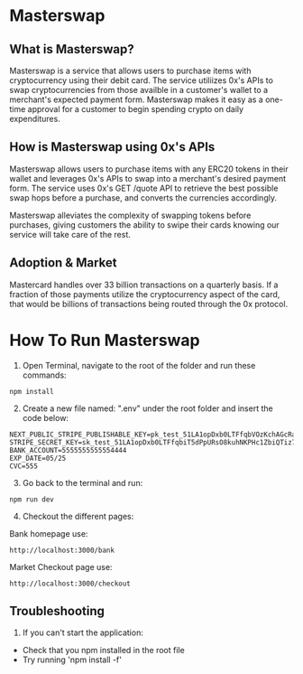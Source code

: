 # Masterswap

## What is Masterswap?

Masterswap is a service that allows users to purchase items with cryptocurrency using their debit card. The service utiliizes 0x's APIs to swap cryptocurrencies from those availble in a customer's wallet to a merchant's expected payment form. Masterswap makes it easy as a one-time approval for a customer to begin spending crypto on daily expenditures.

## How is Masterswap using 0x's APIs

Masterswap allows users to purchase items with any ERC20 tokens in their wallet and leverages 0x's APIs to swap into a merchant's desired payment form. The service uses 0x's GET /quote API to retrieve the best possible swap hops before a purchase, and converts the currencies accordingly.

Masterswap alleviates the complexity of swapping tokens before purchases, giving customers the ability to swipe their cards knowing our service will take care of the rest.

## Adoption & Market

Mastercard handles over 33 billion transactions on a quarterly basis. If a fraction of those payments utilize the cryptocurrency aspect of the card, that would be billions of transactions being routed through the 0x protocol.

# How To Run Masterswap
1. Open Terminal, navigate to the root of the folder and run these commands:
```shell
npm install
```
2. Create a new file named: ".env" under the root folder and insert the code below:
```shell
NEXT_PUBLIC_STRIPE_PUBLISHABLE_KEY=pk_test_51LA1opDxb0LTFfqbVOzKchAGcRaHMrnv50P9U81wraV00GU1DkpbWSgvAppbq2MrZFrR2EtDgA8ZOyZimnwBxp9Z00dzh9Jwb4
STRIPE_SECRET_KEY=sk_test_51LA1opDxb0LTFfqbiT5dPpURsO8kuhNKPHc1ZbiQTiz7HfHjUyLp4I3i4xvmU2IXst6GkPJT49L1ZsYFSyCBFykS00XlALfMLo
BANK_ACCOUNT=5555555555554444
EXP_DATE=05/25
CVC=555
```
3. Go back to the terminal and run:
```shell
npm run dev
```
4. Checkout the different pages:

Bank homepage use:
```shell
http://localhost:3000/bank
```

Market Checkout page use:
```shell
http://localhost:3000/checkout
```

## Troubleshooting
1. If you can't start the application:
- Check that you npm installed in the root file
- Try running 'npm install -f'